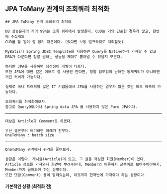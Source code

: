 ## JPA ToMany 관계의 조회쿼리 최적화

    ## JPA ToMany 관계 조회쿼리 최적화 

    DB 성능문제의 거의 99%는 조회 쿼리에서 발생한다. CUD는 거의 단순한 경우가 많고, 한번에 수십개의
    CUD를 할 일이 잘 없기 때문이다. (있다면 보통 벌크쿼리로 처리할듯)

    MyBatis나 Spring JDBC Template를 사용하면 Query를 Native하게 가져갈 수 있고
    DBA가 다룬다면 정말 원하는 성능을 제대로 뽑아낼 수 있을지 모른다.
    
    하지만 JPA를 사용하면 생산성이 레벨이 다르다.
    또한 JPA에 대한 깊은 이해로 잘 사용만 한다면, 정말 답도없이 난해한 통계쿼리가 아니라면 거진 커버가 가능하다.

    실제로 국내 트래픽이 많은 IT 기업들에서 JPA를 사용하는 경우가 많은 것만 봐도 예측이 가능하다.

    조회쿼리를 최적화해보자.
    참고로 QueryDSL이나 Spring data JPA 를 사용하지 않은 Pure JPA이다.

---

    대상은 Article과 Comment로 하겠다.

    우선 결론부터 얘기하면 아래가 전부다.
    OneToMany : batch size

---

    OneToMany 관계에서 쿼리를 줄여보자.

    상황은 이렇다. 게시글(Article)이 있고, 그 글을 작성한 회원(Member)이 있다.
    Article 정보를 가져와서 화면에 뿌려주는데, Member의 이름까지 글쓴이로 보여주어야해서, Member까지 끌어와야 하는 상황이다.
    또한 댓글(Comment) 들이 달려있는데, 이것까지 한꺼번에 가져와야 하는 상황이다.

#### 기본적인 상황 (최적화 전)

